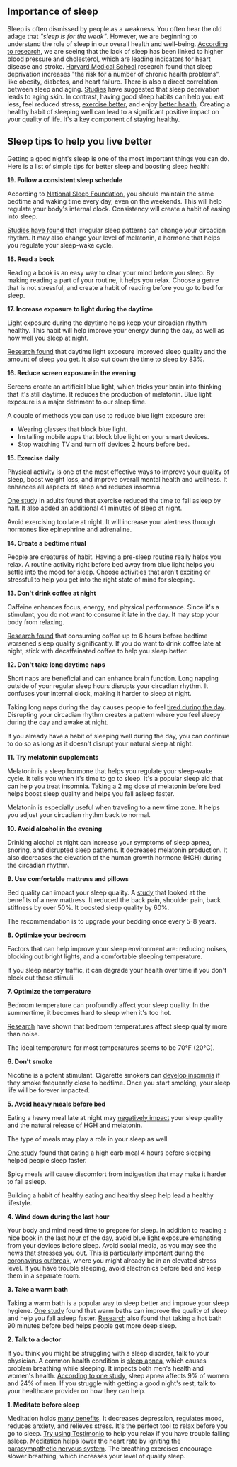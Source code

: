 ## Importance of sleep
 
Sleep is often dismissed by people as a weakness. You often hear the old adage that *"sleep is for the weak"*. However, we are beginning to understand the role of sleep in our overall health and well-being. [According to research](https://jcsm.aasm.org/doi/10.5664/jcsm.7176), we are seeing that the lack of sleep has been linked to higher blood pressure and cholesterol, which are leading indicators for heart disease and stroke. [Harvard Medical School](https://www.health.harvard.edu/topics/sleep) research found that sleep deprivation increases "the risk for a number of chronic health problems", like obesity, diabetes, and heart failure. There is also a direct correlation between sleep and aging. [Studies](https://www.huffpost.com/entry/sleep-deprivation-effects-aging-skin_n_3644269) have suggested that sleep deprivation leads to aging skin.  In contrast, having good sleep habits can help you eat less, feel reduced stress, [exercise better](https://www.ncbi.nlm.nih.gov/pubmed/8776790), and enjoy [better health](https://www.ncbi.nlm.nih.gov/pubmed/15282995). Creating a healthy habit of sleeping well can lead to a significant positive impact on your quality of life. It's a key component of staying healthy.
 
## Sleep tips to help you live better
 
Getting a good night's sleep is one of the most important things you can do. Here is a list of simple tips for better sleep and boosting sleep health:
 
**19. Follow a consistent sleep schedule**
 
According to [National Sleep Foundation](https://www.sleepfoundation.org/), you should maintain the same bedtime and waking time every day, even on the weekends. This will help regulate your body's internal clock. Consistency will create a habit of easing into sleep. 
 
[Studies have found](https://www.ncbi.nlm.nih.gov/pubmed/12220314) that irregular sleep patterns can change your circadian rhythm. It may also change your level of melatonin, a hormone that helps you regulate your sleep-wake cycle. 
 
**18. Read a book**
 
Reading a book is an easy way to clear your mind before you sleep. By making reading a part of your routine, it helps you relax. Choose a genre that is not stressful, and create a habit of reading before you go to bed for sleep. 
 
**17. Increase exposure to light during the daytime** 
 
Light exposure during the daytime helps keep your circadian rhythm healthy. This habit will help improve your energy during the day, as well as how well you sleep at night. 
 
[Research found](https://www.ncbi.nlm.nih.gov/pubmed/8340561) that daytime light exposure improved sleep quality and the amount of sleep you get. It also cut down the time to sleep by 83%. 
 
**16. Reduce screen exposure in the evening**
 
Screens create an artificial blue light, which tricks your brain into thinking that it's still daytime. It reduces the production of melatonin. Blue light exposure is a major detriment to our sleep time. 
 
A couple of methods you can use to reduce blue light exposure are:
 
- Wearing glasses that block blue light.
- Installing mobile apps that block blue light on your smart devices.
- Stop watching TV and turn off devices 2 hours before bed.
 
**15. Exercise daily**
 
Physical activity is one of the most effective ways to improve your quality of sleep, boost weight loss, and improve overall mental health and wellness. It enhances all aspects of sleep and reduces insomnia. 
 
[One study](https://www.ncbi.nlm.nih.gov/pubmed/8980207) in adults found that exercise reduced the time to fall asleep by half. It also added an additional 41 minutes of sleep at night. 
 
Avoid exercising too late at night. It will increase your alertness through hormones like epinephrine and adrenaline. 
 
**14. Create a bedtime ritual**
 
People are creatures of habit. Having a pre-sleep routine really helps you relax. A routine activity right before bed away from blue light helps you settle into the mood for sleep. Choose activities that aren't exciting or stressful to help you get into the right state of mind for sleeping. 
 
**13. Don't drink coffee at night**
 
Caffeine enhances focus, energy, and physical performance. Since it's a stimulant, you do not want to consume it late in the day. It may stop your body from relaxing. 
 
[Research found](https://www.ncbi.nlm.nih.gov/pubmed/24235903) that consuming coffee up to 6 hours before bedtime worsened sleep quality significantly. If you do want to drink coffee late at night, stick with decaffeinated coffee to help you sleep better. 
 
**12. Don't take long daytime naps**
 
Short naps are beneficial and can enhance brain function. Long napping outside of your regular sleep hours disrupts your circadian rhythm. It confuses your internal clock, making it harder to sleep at night. 
 
Taking long naps during the day causes people to feel [tired during the day](https://www.ncbi.nlm.nih.gov/pubmed/22659474). Disrupting your circadian rhythm creates a pattern where you feel sleepy during the day and awake at night.
 
If you already have a habit of sleeping well during the day, you can continue to do so as long as it doesn't disrupt your natural sleep at night. 
 
**11. Try melatonin supplements**
 
Melatonin is a sleep hormone that helps you regulate your sleep-wake cycle. It tells you when it's time to go to sleep. It's a popular sleep aid that can help you treat insomnia. Taking a 2 mg dose of melatonin before bed helps boost sleep quality and helps you fall asleep faster. 
 
Melatonin is especially useful when traveling to a new time zone. It helps you adjust your circadian rhythm back to normal. 
 
**10. Avoid alcohol in the evening**
 
Drinking alcohol at night can increase your symptoms of sleep apnea, snoring, and disrupted sleep patterns. It decreases melatonin production. It also decreases the elevation of the human growth hormone (HGH) during the circadian rhythm.
 
**9. Use comfortable mattress and pillows**
 
Bed quality can impact your sleep quality. A [study](https://www.ncbi.nlm.nih.gov/pubmed/11896375) that looked at the benefits of a new mattress. It reduced the back pain, shoulder pain, back stiffness by over 50%. It boosted sleep quality by 60%. 
 
The recommendation is to upgrade your bedding once every 5-8 years. 
 
**8. Optimize your bedroom**
 
Factors that can help improve your sleep environment are: reducing noises, blocking out bright lights, and a comfortable sleeping temperature. 
 
If you sleep nearby traffic, it can degrade your health over time if you don't block out these stimuli.
 
**7. Optimize the temperature**
 
Bedroom temperature can profoundly affect your sleep quality. In the summertime, it becomes hard to sleep when it's too hot. 
 
[Research](https://www.ncbi.nlm.nih.gov/pubmed/1811316) have shown that bedroom temperatures affect sleep quality more than noise. 
 
The ideal temperature for most temperatures seems to be 70°F (20°C). 
 
**6. Don't smoke**
 
Nicotine is a potent stimulant. Cigarette smokers can [develop insomnia](https://www.huffpost.com/entry/how-smoking-affects-sleep_n_6792954) if they smoke frequently close to bedtime. Once you start smoking, your sleep life will be forever impacted.
 
**5. Avoid heavy meals before bed**
 
Eating a heavy meal late at night may [negatively impact](https://www.ncbi.nlm.nih.gov/pubmed/22204204) your sleep quality and the natural release of HGH and melatonin. 
 
The type of meals may play a role in your sleep as well. 
 
[One study](https://www.ncbi.nlm.nih.gov/pubmed/17284739) found that eating a high carb meal 4 hours before sleeping helped people sleep faster. 
 
Spicy meals will cause discomfort from indigestion that may make it harder to fall asleep. 
 
Building a habit of healthy eating and healthy sleep help lead a healthy lifestyle. 
 
**4. Wind down during the last hour**
 
Your body and mind need time to prepare for sleep. In addition to reading a nice book in the last hour of the day, avoid blue light exposure emanating from your devices before sleep. Avoid social media, as you may see the news that stresses you out. This is particularly important during the [coronavirus outbreak](https://www.cdc.gov/coronavirus/2019-ncov/symptoms-testing/symptoms.html), where you might already be in an elevated stress level. If you have trouble sleeping, avoid electronics before bed and keep them in a separate room. 
 
**3. Take a warm bath**
 
Taking a warm bath is a popular way to sleep better and improve your sleep hygiene. [One study](https://www.ncbi.nlm.nih.gov/pubmed/16084919) found that warm baths can improve the quality of sleep and help you fall asleep faster. [Research](https://www.ncbi.nlm.nih.gov/pubmed/10408315) also found that taking a hot bath 90 minutes before bed helps people get more deep sleep. 
 
**2. Talk to a doctor**
 
If you think you might be struggling with a sleep disorder, talk to your physician. A common health condition is [sleep apnea](https://www.ncbi.nlm.nih.gov/pubmed/8464440), which causes problem breathing while sleeping. It impacts both men's health and women's health. [According to one study](https://www.ncbi.nlm.nih.gov/pubmed/8464434), sleep apnea affects 9% of women and 24% of men. If you struggle with getting a good night's rest, talk to your healthcare provider on how they can help. 
 
**1. Meditate before sleep**
 
Meditation holds [many benefits](https://testimon.io/blog/mindfulness-benefits). It decreases depression, regulates mood, reduces anxiety, and relieves stress. It's the perfect tool to relax before you go to sleep. [Try using Testimonio](https://testimon.io/) to help you relax if you have trouble falling asleep. Meditation helps lower the heart rate by igniting the [parasympathetic nervous system](https://www.psychologytoday.com/us/blog/the-mysteries-love/201503/how-deep-relaxation-affects-brain-chemistry). The breathing exercises encourage slower breathing, which increases your level of quality sleep.